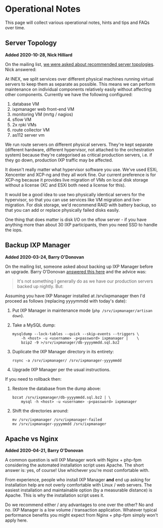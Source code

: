 # Operational Notes

This page will collect various operational notes, hints and tips and FAQs over time.


## Server Topology

**Added 2020-10-28, Nick Hilliard**

On the mailing list, [we were asked about recommended server topologies](https://www.inex.ie/pipermail/ixpmanager/2020-September/002803.html). Nick answered:


At INEX, we split services over different physical machines running virtual servers to keep them as separate as possible.  This means we can perform maintenance on individual components relatively easily without affecting other components. Currently we have the following configured:

1. database VM
2. ixpmanager web front-end VM
3. monitoring VM (mrtg / nagios)
4. sflow VM
5. 2x rpki VMs
6. route collector VM
7. as112 server vm

We run route servers on different physical servers. They're kept separate (different hardware, different hypervisor, not attached to the orchestration system) because they're categorised as critical production servers, i.e. if they go down, production IXP traffic may be affected.

It doesn't really matter what hypervisor software you use.  We've used ESXi, Xencenter and XCP-ng and they all work fine.  Our current preference is for XCP-ng because it provides live migration of VMs on local disk storage without a license (XC and ESXi both need a license for this).

It would be a good idea to use two physically identical servers for the hypervisor, so that you can use services like VM migration and live-migration.  For disk storage, we'd recommend RAID with battery backup, so that you can add or replace physically failed disks easily.

One thing that does matter is disk I/O on the sflow server - if you have anything more than about 30 IXP participants, then you need SSD to handle the iops.


## Backup IXP Manager

**Added 2020-03-24, Barry O'Donovan**

On the mailing list, someone asked about backing up IXP Manager before an upgrade. Barry O'Donovan [answered this here](https://www.inex.ie/pipermail/ixpmanager/2020-March/002495.html) and the advice was:

> It's not something I generally do as we have our production servers backed up nightly. But:

Assuming you have IXP Manager installed at /srv/ixpmanager then I'd proceed as follows (replacing yyyymmdd with today's date):


1. Put IXP Manager in maintenance mode (`php /srv/ixpmanager/artisan down`).

2. Take a MySQL dump:
    ```
    mysqldump --lock-tables --quick --skip-events --triggers \
        -h <host> -u <username> -p<password> ixpmanager |    \
        bzip2 -9 >/srv/ixpmanager/db-yyyymmdd.sql.bz2
    ```

3. Duplicate the IXP Manager directory in its entirety:
    ```
    rsync -a /srv/ixpmanager/ /srv/ixpmanager-yyyymmdd
    ```

4. Upgrade IXP Manager per the usual instructions.


If you need to rollback then:

1. Restore the database from the dump above:
    ```
    bzcat /srv/ixpmanager/db-yyyymmdd.sql.bz2 | \
        mysql -h <host> -u <username> -p<password> ixpmanager
    ```

2. Shift the directories around:
    ```
    mv /srv/ixpmanager /srv/ixpmanager-failed
    mv /srv/ixpmanager-yyyymmdd /srv/ixpmanager
    ```



## Apache vs Nginx

**Added 2020-04-21, Barry O'Donovan**

A common question is will IXP Manager work with Nginx + php-fpm considering the automated installation script uses Apache. The short answer is: yes, of course! Use whichever you're most comfortable with.

From experience, people who install IXP Manager **and** end up asking for installation help are not overly comfortable with Linux / web servers. The easiest installation and maintainable option (by a measurable distance) is Apache. This is why the installation script uses it.

Do we recommend either / any advantages to one over the other? No and no.  IXP Manager is a low volume / transaction application. Whatever typical performance benefits you might expect from Nginx + php-fpm simply won't apply here.
